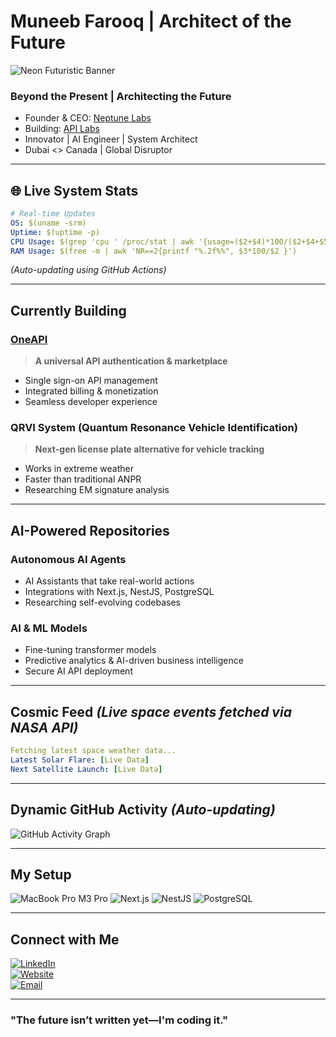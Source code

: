 # Muneeb Farooq | Architect of the Future

![Neon Futuristic Banner](https://source.unsplash.com/1600x400/?cyberpunk,technology)

### **Beyond the Present | Architecting the Future**  
- Founder & CEO: [Neptune Labs](https://neptlabs.com)
- Building: [API Labs](https://neptlabs.com)
- Innovator | AI Engineer | System Architect
- Dubai <> Canada | Global Disruptor

---

## 🌐 **Live System Stats**  
```yaml
# Real-time Updates
OS: $(uname -srm)  
Uptime: $(uptime -p)  
CPU Usage: $(grep 'cpu ' /proc/stat | awk '{usage=($2+$4)*100/($2+$4+$5)} END {print usage "%"}')  
RAM Usage: $(free -m | awk 'NR==2{printf "%.2f%%", $3*100/$2 }')  
```
*(Auto-updating using GitHub Actions)*

---

## **Currently Building**
### [OneAPI](https://oneapi.neptlabs.com)  
> **A universal API authentication & marketplace**
- Single sign-on API management
- Integrated billing & monetization
- Seamless developer experience

### QRVI System (Quantum Resonance Vehicle Identification)  
> **Next-gen license plate alternative for vehicle tracking**
- Works in extreme weather
- Faster than traditional ANPR
- Researching EM signature analysis

---

## **AI-Powered Repositories**
### **Autonomous AI Agents**
- AI Assistants that take real-world actions
- Integrations with Next.js, NestJS, PostgreSQL
- Researching self-evolving codebases

### **AI & ML Models**
- Fine-tuning transformer models
- Predictive analytics & AI-driven business intelligence
- Secure AI API deployment

---

## **Cosmic Feed** *(Live space events fetched via NASA API)*  
```yaml
Fetching latest space weather data...  
Latest Solar Flare: [Live Data]  
Next Satellite Launch: [Live Data]  
```

---

## **Dynamic GitHub Activity** *(Auto-updating)*
![GitHub Activity Graph](https://activity-graph.herokuapp.com/graph?username=muneebfarooq&theme=react-dark)

---

## **My Setup**  
![MacBook Pro M3 Pro](https://img.shields.io/badge/Apple-M3%20Pro%2036GB%20RAM%20%7C%201TB%20SSD-blue?style=flat&logo=apple)
![Next.js](https://img.shields.io/badge/Next.js-Framework-lightgrey?style=flat&logo=next.js)
![NestJS](https://img.shields.io/badge/NestJS-Backend-red?style=flat&logo=nestjs)
![PostgreSQL](https://img.shields.io/badge/PostgreSQL-Database-blue?style=flat&logo=postgresql)

---

## **Connect with Me**
[![LinkedIn](https://img.shields.io/badge/LinkedIn-MuneebFarooq-blue?style=flat&logo=linkedin)](https://linkedin.com/in/muneebfarooq)  
[![Website](https://img.shields.io/badge/Website-NeptuneLabs.com-orange?style=flat&logo=internetexplorer)](https://neptlabs.com)  
[![Email](https://img.shields.io/badge/Email-info@neptlabs.com-red?style=flat&logo=gmail)](mailto:info@neptlabs.com)

---

### **"The future isn’t written yet—I'm coding it."**

